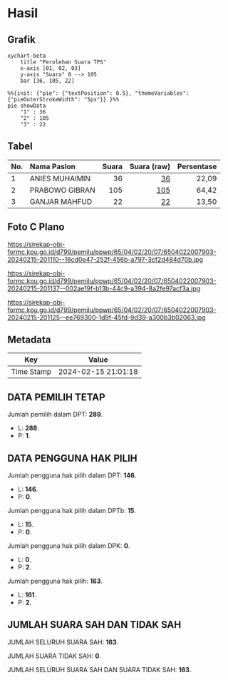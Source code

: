 # Hasil

## Grafik

```mermaid
xychart-beta
    title "Perolehan Suara TPS"
    x-axis [01, 02, 03]
    y-axis "Suara" 0 --> 105
    bar [36, 105, 22]
```

```mermaid
%%{init: {"pie": {"textPosition": 0.5}, "themeVariables": {"pieOuterStrokeWidth": "5px"}} }%%
pie showData
    "1" : 36
    "2" : 105
    "3" : 22
```

## Tabel

| No. | Nama Paslon    | Suara | Suara (raw) | Persentase |
|:--- |:-------------- | -----:| -----------:| ----------:|
| 1   | ANIES MUHAIMIN | 36    | [36][p-1]   | 22,09      |
| 2   | PRABOWO GIBRAN | 105   | [105][p-2]  | 64,42      |
| 3   | GANJAR MAHFUD  | 22    | [22][p-3]   | 13,50      |


[p-1]: https://github.com/gigit-pemilu/pemilu-2024-65-kalimantan-utara/blob/main/pilpres/hitung-suara/sub/65-kalimantan-utara/sub/04-tana-tidung/sub/02-sesayap-hilir/sub/2007-menjelutung/sub/903-tps/sub/paslon-1.txt
[p-2]: https://github.com/gigit-pemilu/pemilu-2024-65-kalimantan-utara/blob/main/pilpres/hitung-suara/sub/65-kalimantan-utara/sub/04-tana-tidung/sub/02-sesayap-hilir/sub/2007-menjelutung/sub/903-tps/sub/paslon-2.txt
[p-3]: https://github.com/gigit-pemilu/pemilu-2024-65-kalimantan-utara/blob/main/pilpres/hitung-suara/sub/65-kalimantan-utara/sub/04-tana-tidung/sub/02-sesayap-hilir/sub/2007-menjelutung/sub/903-tps/sub/paslon-3.txt

## Foto C Plano

https://sirekap-obj-formc.kpu.go.id/d799/pemilu/ppwp/65/04/02/20/07/6504022007903-20240215-201110--16cd0e47-252f-456b-a797-3cf2d484d70b.jpg

https://sirekap-obj-formc.kpu.go.id/d799/pemilu/ppwp/65/04/02/20/07/6504022007903-20240215-201137--002ae19f-b13b-44c9-a394-8a2fe97acf3a.jpg

https://sirekap-obj-formc.kpu.go.id/d799/pemilu/ppwp/65/04/02/20/07/6504022007903-20240215-201125--ee769300-1d9f-45fd-9d39-a300b3b02063.jpg


## Metadata

| Key        | Value               |
| ---------- | ------------------- |
| Time Stamp | 2024-02-15 21:01:18 |


## DATA PEMILIH TETAP

Jumlah pemilih dalam DPT: **289**.
 * L: **288**.
 * P: **1**.

## DATA PENGGUNA HAK PILIH

Jumlah pengguna hak pilih dalam DPT: **146**.
 * L: **146**.
 * P: **0**.

Jumlah pengguna hak pilih dalam DPTb: **15**.
 * L: **15**.
 * P: **0**.

Jumlah pengguna hak pilih dalam DPK: **0**.
 * L: **0**.
 * P: **2**.

Jumlah pengguna hak pilih: **163**.
 * L: **161**.
 * P: **2**.

## JUMLAH SUARA SAH DAN TIDAK SAH

JUMLAH SELURUH SUARA SAH: **163**.

JUMLAH SUARA TIDAK SAH: **0**.

JUMLAH SELURUH SUARA SAH DAN SUARA TIDAK SAH: **163**.


